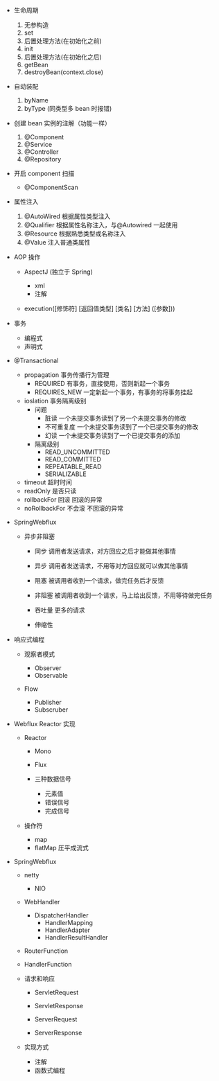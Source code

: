 - 生命周期

  1. 无参构造
  2. set
  3. 后置处理方法(在初始化之前)
  4. init
  5. 后置处理方法(在初始化之后)
  6. getBean
  7. destroyBean(context.close)

- 自动装配

  1. byName
  2. byType (同类型多 bean 时报错)

- 创建 bean 实例的注解（功能一样）

  1. @Component
  2. @Service
  3. @Controller
  4. @Repository

- 开启 component 扫描

  - @ComponentScan

- 属性注入

  1. @AutoWired 根据属性类型注入
  2. @Qualifier 根据属性名称注入，与@Autowired 一起使用
  3. @Resource 根据熟悉类型或名称注入
  4. @Value 注入普通类属性

- AOP 操作

  - AspectJ (独立于 Spring)

    - xml
    - 注解

  - execution([修饰符] [返回值类型] [类名] [方法] ([参数]))

- 事务
  - 编程式
  - 声明式
- @Transactional

  - propagation 事务传播行为管理
    - REQUIRED 有事务，直接使用，否则新起一个事务
    - REQUIRES_NEW 一定新起一个事务，有事务的将事务挂起
  - ioslation 事务隔离级别
    - 问题
      - 脏读 一个未提交事务读到了另一个未提交事务的修改
      - 不可重复度 一个未提交事务读到了一个已提交事务的修改
      - 幻读 一个未提交事务读到了一个已提交事务的添加
    - 隔离级别
      - READ_UNCOMMITTED
      - READ_COMMITTED
      - REPEATABLE_READ
      - SERIALIZABLE
  - timeout 超时时间
  - readOnly 是否只读
  - rollbackFor 回滚 回滚的异常
  - noRollbackFor 不会滚 不回滚的异常

- SpringWebflux

  - 异步非阻塞

    - 同步 调用者发送请求，对方回应之后才能做其他事情
    - 异步 调用者发送请求，不用等对方回应就可以做其他事情

    - 阻塞 被调用者收到一个请求，做完任务后才反馈
    - 非阻塞 被调用者收到一个请求，马上给出反馈，不用等待做完任务

    - 吞吐量 更多的请求
    - 伸缩性

- 响应式编程

  - 观察者模式

    - Observer
    - Observable

  - Flow
    - Publisher
    - Subscruber

- Webflux Reactor 实现

  - Reactor

    - Mono
    - Flux

    - 三种数据信号
      - 元素值
      - 错误信号
      - 完成信号

  - 操作符

    - map
    - flatMap 圧平成流式

- SpringWebflux

  - netty

    - NIO

  - WebHandler

    - DispatcherHandler
      - HandlerMapping
      - HandlerAdapter
      - HandlerResultHandler

  - RouterFunction
  - HandlerFunction

  - 请求和响应

    - ServletRequest
    - ServletResponse

    - ServerRequest
    - ServerResponse

  - 实现方式
    - 注解
    - 函数式编程
